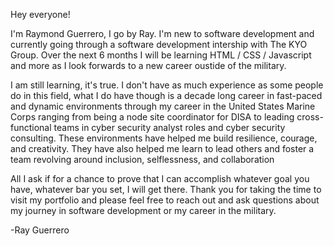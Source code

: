 Hey everyone!

I'm Raymond Guerrero, I go by Ray. I'm new to software development and currently going through a software development intership
with The KYO Group. Over the next 6 months I will be learning HTML / CSS / Javascript and more as I look forwards to a new career
oustide of the military. 

I am still learning, it's true. I don't have as much experience as some people do in this field, what I do have though is a decade long career in  fast-paced and dynamic environments through my career in the United States Marine Corps ranging from being a node site coordinator for DISA to leading cross-functional teams in cyber security analyst roles and cyber security consulting. These environments have helped me build resilience, courage, and creativity. They have also helped me learn to lead others and foster a team revolving around inclusion, selflessness, and collaboration

All I ask if for a chance to prove that I can accomplish whatever goal you have, whatever bar you set, I will get there. Thank you for taking the time to visit my portfolio and please feel free to reach out and ask questions about my journey in software development or my career in the military. 

-Ray Guerrero

